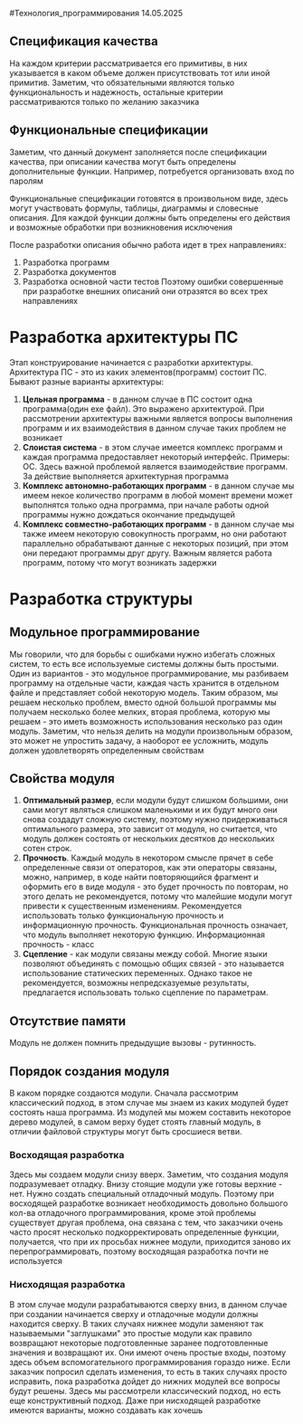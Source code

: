 #Технология_программирования 
14.05.2025
## Спецификация качества
На каждом критерии рассматривается его примитивы, в них указывается в каком объеме должен присутствовать тот или иной примитив. Заметим, что обязательными являются только функциональность и надежность, остальные критерии рассматриваются только по желанию заказчика 
## Функциональные спецификации
Заметим, что данный документ заполняется после спецификации качества, при описании качества могут быть определены дополнительные функции. Например, потребуется организовать вход по паролям

Функциональные спецификации готовятся в произвольном виде, здесь могут участвовать формулы, таблицы, диаграммы и словесные описания. Для каждой функции должны быть определены его действия и возможные обработки при возникновения исключения

После разработки описания обычно работа идет в трех направлениях:
1. Разработка программ
2. Разработка документов 
3. Разработка основной части тестов
Поэтому ошибки совершенные при разработке внешних описаний они отразятся во всех трех направлениях
# Разработка архитектуры ПС
Этап конструирование начинается с разработки архитектуры. Архитектура ПС - это из каких элементов(программ) состоит ПС. 
Бывают разные варианты архитектуры:
1. **Цельная программа** - в данном случае в ПС состоит одна программа(один exe файл). Это выражено архитектурой. При рассмотрении архитектуры важными является вопросы выполнения программ и их взаимодействия в данном случае таких проблем не возникает 
2. **Слоистая система** - в этом случае имеется комплекс программ и каждая программа предоставляет некоторый интерфейс. Примеры: ОС. Здесь важной проблемой является взаимодействие программ. За действие выполняется архитектурная программа 
3. **Комплекс автономно-работающих программ** - в данном случае мы имеем некое количество программ в любой момент времени может выполнятся только одна программа, при начале работы одной программы нужно дождаться окончание предыдущей
4. **Комплекс совместно-работающих программ** - в данном случае мы также имеем некоторую совокупность программ, но они работают параллельно обрабатывают данные с некоторых позиций, при этом они передают программы друг другу. Важным является работа программ, потому что могут возникать задержки 

# Разработка структуры
## Модульное программирование 
Мы говорили, что для борьбы с ошибками нужно избегать сложных систем, то есть все используемые системы должны быть простыми. Один из вариантов - это модульное программирование, мы разбиваем программу на отдельные части, каждая часть хранится в отдельном файле и представляет собой некоторую модель. Таким образом, мы решаем несколько проблем, вместо одной большой программы мы получаем несколько более мелких, вторая проблема, которую мы решаем - это иметь возможность использования несколько раз один модуль. Заметим, что нельзя делить на модули произвольным образом, это может не упростить задачу, а наоборот ее усложнить, модуль должен удовлетворять определенным свойствам
## Свойства модуля 
1. **Оптимальный размер**, если модули будут слишком большими, они сами могут являться слишком маленькими и их будут много они снова создадут сложную систему, поэтому нужно придерживаться оптимального размера, это зависит от модуля, но считается, что модуль должен состоять от нескольких десятков до нескольких сотен строк.
2. **Прочность**. Каждый модуль в некотором смысле прячет в себе определенные связи от операторов, как эти операторы связаны, можно, например,  в коде найти повторяющийся фрагмент и оформить его в виде модуля - это будет прочность по повторам, но этого делать не рекомендуется, потому что малейшие модули могут привести к существенным изменениям. Рекомендуется использовать только функциональную прочность и информационную прочность. Функциональная прочность означает, что модуль выполняет некоторую функцию. Информационная прочность - класс 
3. **Сцепление** - как модули связаны между собой. Многие языки позволяют объединять с помощью общих связей - это называется использование статических переменных. Однако такое не рекомендуется, возможны непредсказуемые результаты, предлагается использовать только сцепление по параметрам.
## Отсутствие памяти
Модуль не должен помнить предыдущие вызовы - рутинность. 
## Порядок создания модуля 
В каком порядке создаются модули. Сначала рассмотрим классический подход, в этом случае мы знаем из каких модулей будет состоять наша программа. Из модулей мы можем составить некоторое дерево модулей, в самом верху будет стоять главный модуль, в отличии файловой структуры могут быть сросшиеся ветви. 
### Восходящая разработка 
Здесь мы создаем модули снизу вверх. Заметим, что создания модуля подразумевает отладку. Внизу стоящие модули уже готовы верхние - нет. Нужно создать специальный отладочный модуль. Поэтому при восходящей разработке возникает необходимость довольно большого кол-ва отладочного программирования, кроме этой проблемы существует другая проблема, она связана с тем, что заказчики очень часто просят несколько подкорректировать определенные функции, получается, что при их просьбах нижнее модули, приходится заново их перепрограммировать, поэтому восходящая разработка почти не используется
### Нисходящая разработка 
В этом случае модули разрабатываются сверху вниз, в данном случае при создании начинается сверху и отладочные модули должны находится сверху. В таких случаях нижнее модули заменяют так называемыми "заглушками" это простые модули как правило возвращают некоторые подготовленные заранее подготовленные значения и возвращают их. Они имеют очень простые входы, поэтому здесь объем вспомогательного программирования гораздо ниже. Если заказчик попросил сделать изменения, то есть в таких случаях просто исправить, пока разработка дойдет до нижних модулей все вопросы будут решены. Здесь мы рассмотрели классический подход, но есть еще конструктивный подход. Даже при нисходящей разработке имеются варианты, можно создавать как хочешь